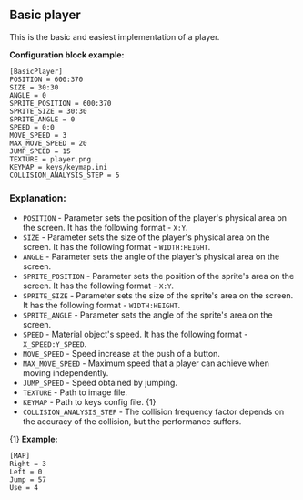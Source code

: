  ## Basic player

 This is the basic and easiest implementation of a player.

 **Configuration block example:**

    [BasicPlayer]
    POSITION = 600:370
    SIZE = 30:30
    ANGLE = 0
    SPRITE_POSITION = 600:370
    SPRITE_SIZE = 30:30
    SPRITE_ANGLE = 0
    SPEED = 0:0
    MOVE_SPEED = 3
    MAX_MOVE_SPEED = 20
    JUMP_SPEED = 15
    TEXTURE = player.png
    KEYMAP = keys/keymap.ini
    COLLISION_ANALYSIS_STEP = 5

 ### Explanation:

 * `POSITION` - Parameter sets the position of the player's physical area on the screen. It has the following format - `X:Y`.
 * `SIZE` - Parameter sets the size of the player's physical area on the screen. It has the following format - `WIDTH:HEIGHT`.
 * `ANGLE` - Parameter sets the angle of the player's physical area on the screen. 
 * `SPRITE_POSITION` - Parameter sets the position of the sprite's area on the screen. It has the following format - `X:Y`.
 * `SPRITE_SIZE` - Parameter sets the size of the sprite's area on the screen. It has the following format - `WIDTH:HEIGHT`.
 * `SPRITE_ANGLE` - Parameter sets the angle of the sprite's area on the screen. 
 * `SPEED` - Material object's speed. It has the following format - `X_SPEED:Y_SPEED`.
 * `MOVE_SPEED` - Speed increase at the push of a button.
 * `MAX_MOVE_SPEED` - Maximum speed that a player can achieve when moving independently.
 * `JUMP_SPEED` - Speed obtained by jumping.
 * `TEXTURE` - Path to image file.
 * `KEYMAP` - Path to keys config file. {1}
 * `COLLISION_ANALYSIS_STEP` - The collision frequency factor depends on the accuracy of the collision, but the performance suffers.
 
 {1} **Example:**  
    
    [MAP]
    Right = 3
    Left = 0
    Jump = 57
    Use = 4